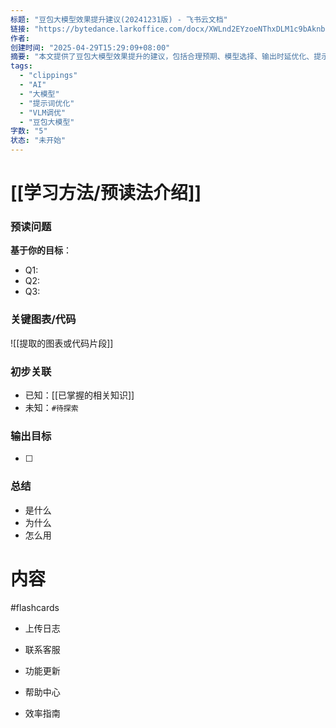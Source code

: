```yaml
---
标题: "‌﻿‬⁡‬﻿⁣⁣⁤⁡​⁢​​﻿⁣‍﻿​⁤⁣⁤⁢‌⁡⁡‌‬‌⁢​‍‌⁤‌​‬‬⁡​‍﻿﻿﻿﻿⁤⁡​⁢‍豆包大模型效果提升建议(20241231版) - 飞书云文档"
链接: "https://bytedance.larkoffice.com/docx/XWLnd2EYzoeNThxDLM1c9bAknbd"
作者:
创建时间: "2025-04-29T15:29:09+08:00"
摘要: "本文提供了豆包大模型效果提升的建议，包括合理预期、模型选择、输出时延优化、提示词与精调选择、提示词写法及VLM调优等方面。"
tags:
  - "clippings"
  - "AI"
  - "大模型"
  - "提示词优化"
  - "VLM调优"
  - "豆包大模型"
字数: "5"
状态: "未开始"
---
```

# [[学习方法/预读法介绍]]
### 预读问题  
**基于你的目标**：
- Q1: 
- Q2: 
- Q3:   

### 关键图表/代码  
![[提取的图表或代码片段]]
### 初步关联  
- 已知：[[已掌握的相关知识]]  
- 未知：`#待探索`  

### 输出目标
- [ ] 

### 总结
- 是什么
- 为什么
- 怎么用

# 内容
#flashcards
- 上传日志

- 联系客服

- 功能更新

- 帮助中心

- 效率指南